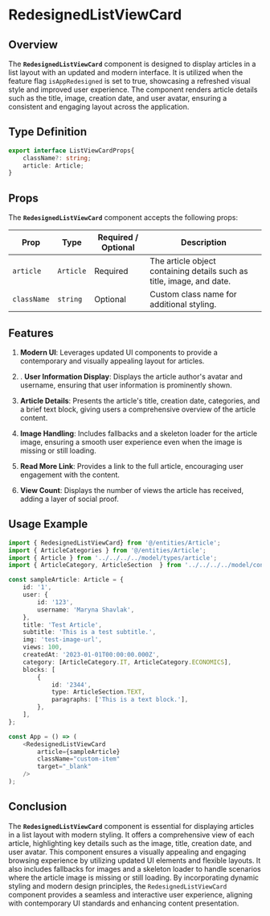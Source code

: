 # RedesignedListViewCard

## Overview
The **`RedesignedListViewCard`** component is designed to display articles in a list layout with an updated and modern interface. It is utilized when the feature flag  `isAppRedesigned` is set to true, showcasing a refreshed visual style and improved user experience. The component renders article details such as the title, image, creation date, and user avatar, ensuring a consistent and engaging layout across the application.

## Type Definition
```typescript
export interface ListViewCardProps{
    className?: string;
    article: Article;
}
```

## Props
The **`RedesignedListViewCard`** component accepts the following props:

| Prop       | Type       | Required / Optional | Description                                                               |
|------------|------------|----------------------|---------------------------------------------------------------------------|
| `article` | `Article`   | Required             | The article object containing details such as title, image, and date.              |
| `className` | `string`   | Optional             | Custom class name for additional styling.                                 |


## Features
1. **Modern UI**:  Leverages updated UI components to provide a contemporary and visually appealing layout for articles.

2. . **User Information Display**: Displays the article author's avatar and username, ensuring that user information is prominently shown.

3. **Article Details**: Presents the article's title, creation date, categories, and a brief text block, giving users a comprehensive overview of the article content.

4. **Image Handling**: Includes fallbacks and a skeleton loader for the article image, ensuring a smooth user experience even when the image is missing or still loading.

5. **Read More Link**: Provides a link to the full article, encouraging user engagement with the content.

6. **View Count**: Displays the number of views the article has received, adding a layer of social proof.


## Usage Example
```typescript jsx
import { RedesignedListViewCard} from '@/entities/Article';
import { ArticleCategories } from '@/entities/Article';
import { Article } from '../../../../model/types/article';
import { ArticleCategory, ArticleSection  } from '../../../../model/consts/articleConsts';

const sampleArticle: Article = {
    id: '1',
    user: {
        id: '123',
        username: 'Maryna Shavlak',
    },
    title: 'Test Article',
    subtitle: 'This is a test subtitle.',
    img: 'test-image-url',
    views: 100,
    createdAt: '2023-01-01T00:00:00.000Z',
    category: [ArticleCategory.IT, ArticleCategory.ECONOMICS],
    blocks: [
        {
            id: '2344',
            type: ArticleSection.TEXT,
            paragraphs: ['This is a text block.'],
        },
    ],
};

const App = () => (
    <RedesignedListViewCard
        article={sampleArticle}
        className="custom-item"
        target="_blank"
    />
);
```
## Conclusion
The **`RedesignedListViewCard`**  component is essential for displaying articles in a list layout with modern styling. It offers a comprehensive view of each article, highlighting key details such as the image, title, creation date, and user avatar. This component ensures a visually appealing and engaging browsing experience by utilizing updated UI elements and flexible layouts. It also includes fallbacks for images and a skeleton loader to handle scenarios where the article image is missing or still loading. By incorporating dynamic styling and modern design principles, the `RedesignedListViewCard` component provides a seamless and interactive user experience, aligning with contemporary UI standards and enhancing content presentation.
